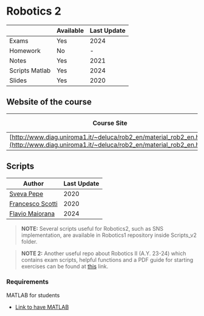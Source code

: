 # Robotics 2

|                 | Available | Last Update |
| --------------- | --------- | ----------- |
| Exams           | Yes       | 2024        |
| Homework        | No        | -           |
| Notes           | Yes       | 2021        |
| Scripts  Matlab | Yes       | 2024        |
| Slides          | Yes       | 2020        |

## Website of the course

| Course Site                                                                                                                            | Last Update |
| -------------------------------------------------------------------------------------------------------------------------------------- | ----------- |
| [http://www.diag.uniroma1.it/~deluca/rob2_en/material_rob2_en.html](http://www.diag.uniroma1.it/~deluca/rob2_en/material_rob2_en.html) | 2024        |

## Scripts

| Author                                                 | Last Update |
| ------------------------------------------------------ | ----------- |
| [Sveva Pepe](https://github.com/pepes97)               | 2020        |
| [Francesco Scotti](https://github.com/FrancescoScotti) | 2020        |
| [Flavio Maiorana](https://github.com/neverorfrog)      | 2024        |

> **NOTE:** Several scripts useful for Robotics2, such as SNS implementation, are available in Robotics1 repository inside Scripts_v2 folder.

> **NOTE 2:** Another useful repo about Robotics II (A.Y. 23-24) which contains exam scripts, helpful functions and a PDF guide for starting exercises can be found at [this](https://github.com/MartinaDoku2001/robotics1_scripts) link. 

### Requirements

MATLAB for students

* [Link to have MATLAB](https://it.mathworks.com/academia/tah-portal/sapienza-universita-di-roma-40576534.html)
